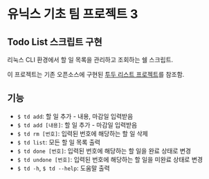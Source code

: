 # 유닉스 기초 팀 프로젝트 3
## Todo List 스크립트 구현

리눅스 CLI 환경에서 할 일 목록을 관리하고 조회하는 쉘 스크립트.

이 프로젝트는 기존 오픈소스에 구현된 [투두 리스트 프로젝트](https://github.com/wolandark/td.git)를 참조함.

## 기능
- `$ td add`: 할 일 추가 - 내용, 마감일 입력받음
- `$ td add [내용]`: 할 일 추가 - 마감일 입력받음
- `$ td rm [번호]`: 입력된 번호에 해당하는 할 일 삭제
- `$ td list`: 모든 할 일 목록 출력
- `$ td done [번호]`: 입력된 번호에 해당하는 할 일을 완료 상태로 변경
- `$ td undone [번호]`: 입력된 번호에 해당하는 할 일을 미완료 상태로 변경
- `$ td -h`, `$ td --help`: 도움말 출력

